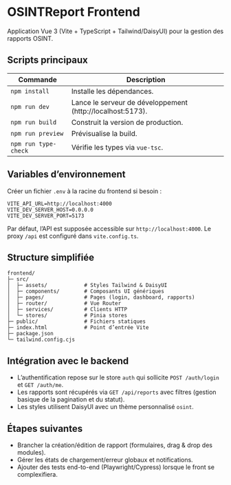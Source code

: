 # OSINTReport Frontend

Application Vue 3 (Vite + TypeScript + Tailwind/DaisyUI) pour la gestion des rapports OSINT.

## Scripts principaux

| Commande | Description |
| --- | --- |
| `npm install` | Installe les dépendances. |
| `npm run dev` | Lance le serveur de développement (http://localhost:5173). |
| `npm run build` | Construit la version de production. |
| `npm run preview` | Prévisualise la build. |
| `npm run type-check` | Vérifie les types via `vue-tsc`. |

## Variables d’environnement

Créer un fichier `.env` à la racine du frontend si besoin :

```
VITE_API_URL=http://localhost:4000
VITE_DEV_SERVER_HOST=0.0.0.0
VITE_DEV_SERVER_PORT=5173
```

Par défaut, l’API est supposée accessible sur `http://localhost:4000`. Le proxy `/api` est configuré dans `vite.config.ts`.

## Structure simplifiée

```
frontend/
├─ src/
│  ├─ assets/            # Styles Tailwind & DaisyUI
│  ├─ components/        # Composants UI génériques
│  ├─ pages/             # Pages (login, dashboard, rapports)
│  ├─ router/            # Vue Router
│  ├─ services/          # Clients HTTP
│  └─ stores/            # Pinia stores
├─ public/               # Fichiers statiques
├─ index.html            # Point d’entrée Vite
├─ package.json
└─ tailwind.config.cjs
```

## Intégration avec le backend

- L’authentification repose sur le store `auth` qui sollicite `POST /auth/login` et `GET /auth/me`.
- Les rapports sont récupérés via `GET /api/reports` avec filtres (gestion basique de la pagination et du statut).
- Les styles utilisent DaisyUI avec un thème personnalisé `osint`.

## Étapes suivantes

- Brancher la création/édition de rapport (formulaires, drag & drop des modules).
- Gérer les états de chargement/erreur globaux et notifications.
- Ajouter des tests end-to-end (Playwright/Cypress) lorsque le front se complexifiera.
